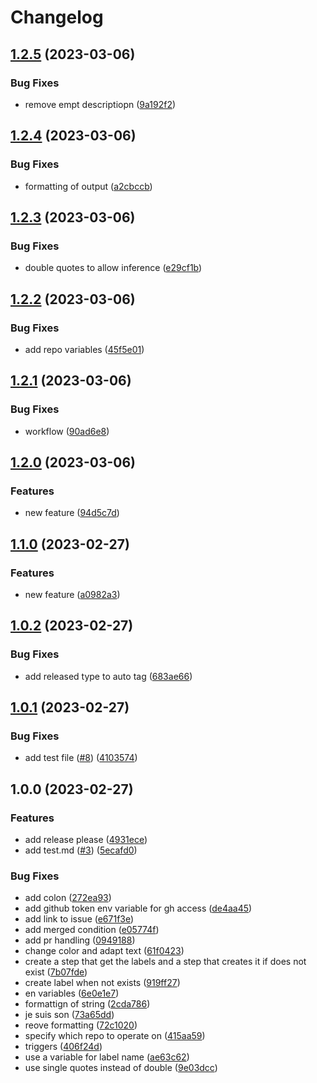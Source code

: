 # Changelog

## [1.2.5](https://github.com/spaenleh/auto-tag-test/compare/v1.2.4...v1.2.5) (2023-03-06)


### Bug Fixes

* remove empt descriptiopn ([9a192f2](https://github.com/spaenleh/auto-tag-test/commit/9a192f24b2c36e3526be38182f6300fb84c49af8))

## [1.2.4](https://github.com/spaenleh/auto-tag-test/compare/v1.2.3...v1.2.4) (2023-03-06)


### Bug Fixes

* formatting of output ([a2cbccb](https://github.com/spaenleh/auto-tag-test/commit/a2cbccb601e461e141f2eebbc0300f850f1310c7))

## [1.2.3](https://github.com/spaenleh/auto-tag-test/compare/v1.2.2...v1.2.3) (2023-03-06)


### Bug Fixes

* double quotes to allow inference ([e29cf1b](https://github.com/spaenleh/auto-tag-test/commit/e29cf1bd60f0667bd555951e82fa6285ace0b45a))

## [1.2.2](https://github.com/spaenleh/auto-tag-test/compare/v1.2.1...v1.2.2) (2023-03-06)


### Bug Fixes

* add repo variables ([45f5e01](https://github.com/spaenleh/auto-tag-test/commit/45f5e01b20a9dc9f2f9cf6af065413ee0081a878))

## [1.2.1](https://github.com/spaenleh/auto-tag-test/compare/v1.2.0...v1.2.1) (2023-03-06)


### Bug Fixes

* workflow ([90ad6e8](https://github.com/spaenleh/auto-tag-test/commit/90ad6e8cf55c8d08c6f80b1fb72fe89148c839f4))

## [1.2.0](https://github.com/spaenleh/auto-tag-test/compare/v1.1.0...v1.2.0) (2023-03-06)


### Features

* new feature ([94d5c7d](https://github.com/spaenleh/auto-tag-test/commit/94d5c7d82f9d54565fa9c1d80135253e538ca3a9))

## [1.1.0](https://github.com/spaenleh/auto-tag-test/compare/v1.0.2...v1.1.0) (2023-02-27)


### Features

* new feature ([a0982a3](https://github.com/spaenleh/auto-tag-test/commit/a0982a3de93cdf7df4a21d3c0d6f4b0746f4eb58))

## [1.0.2](https://github.com/spaenleh/auto-tag-test/compare/v1.0.1...v1.0.2) (2023-02-27)


### Bug Fixes

* add released type to auto tag ([683ae66](https://github.com/spaenleh/auto-tag-test/commit/683ae660c162aa3adb2dcd68a283e55ac424fe40))

## [1.0.1](https://github.com/spaenleh/auto-tag-test/compare/v1.0.0...v1.0.1) (2023-02-27)


### Bug Fixes

* add test file ([#8](https://github.com/spaenleh/auto-tag-test/issues/8)) ([4103574](https://github.com/spaenleh/auto-tag-test/commit/4103574cd23d00bbc937fa1051952c9a71cacd8c))

## 1.0.0 (2023-02-27)


### Features

* add release please ([4931ece](https://github.com/spaenleh/auto-tag-test/commit/4931ece7ccd160f8d55fc0d01ac59ed66ebd2e77))
* add test.md ([#3](https://github.com/spaenleh/auto-tag-test/issues/3)) ([5ecafd0](https://github.com/spaenleh/auto-tag-test/commit/5ecafd03c963bebdcf5243ac71190ad32d6326e1))


### Bug Fixes

* add colon ([272ea93](https://github.com/spaenleh/auto-tag-test/commit/272ea9332396a4608490b6e8ee6161760e3af730))
* add github token env variable for gh access ([de4aa45](https://github.com/spaenleh/auto-tag-test/commit/de4aa45af99b269b0175b9d7e956f1e0a92f691b))
* add link to issue ([e671f3e](https://github.com/spaenleh/auto-tag-test/commit/e671f3ed955057a586a8f8d84868ef2049320fb8))
* add merged condition ([e05774f](https://github.com/spaenleh/auto-tag-test/commit/e05774f4e01fb4c4c651a563c88f0058d69c1683))
* add pr handling ([0949188](https://github.com/spaenleh/auto-tag-test/commit/0949188e69337fdb48fe05b4fd64a5ca646fd2ce))
* change color and adapt text ([61f0423](https://github.com/spaenleh/auto-tag-test/commit/61f0423c2d6f5a5fba0ea94a8696afd3e5c24ea4))
* create a step that get the labels and a step that creates it if does not exist ([7b07fde](https://github.com/spaenleh/auto-tag-test/commit/7b07fde98df7c16debdf6f6149129401c55d8e6a))
* create label when not exists ([919ff27](https://github.com/spaenleh/auto-tag-test/commit/919ff277b7b993121097afaa58a25787369ea0dc))
* en variables ([6e0e1e7](https://github.com/spaenleh/auto-tag-test/commit/6e0e1e79b792c725da033f1ee67be6a207a62ac4))
* formattign of string ([2cda786](https://github.com/spaenleh/auto-tag-test/commit/2cda7866612ee55abf5bf273a8a337231ca15792))
* je suis son ([73a65dd](https://github.com/spaenleh/auto-tag-test/commit/73a65dd723388fb2881e2407ca8c1001810a404a))
* reove formatting ([72c1020](https://github.com/spaenleh/auto-tag-test/commit/72c10208a92e2bf6020f18bad81b9011604c0441))
* specify which repo to operate on ([415aa59](https://github.com/spaenleh/auto-tag-test/commit/415aa595586faadcfc0256fca31ddbc163e41b64))
* triggers ([406f24d](https://github.com/spaenleh/auto-tag-test/commit/406f24d4f16832d726bad380de7d0b30f1af12d7))
* use a variable for label name ([ae63c62](https://github.com/spaenleh/auto-tag-test/commit/ae63c6286f5a83b0235d46305ce9bde60c952b6f))
* use single quotes instead of double ([9e03dcc](https://github.com/spaenleh/auto-tag-test/commit/9e03dccb779bfaabcf8923b2966a1723ed1223c9))
